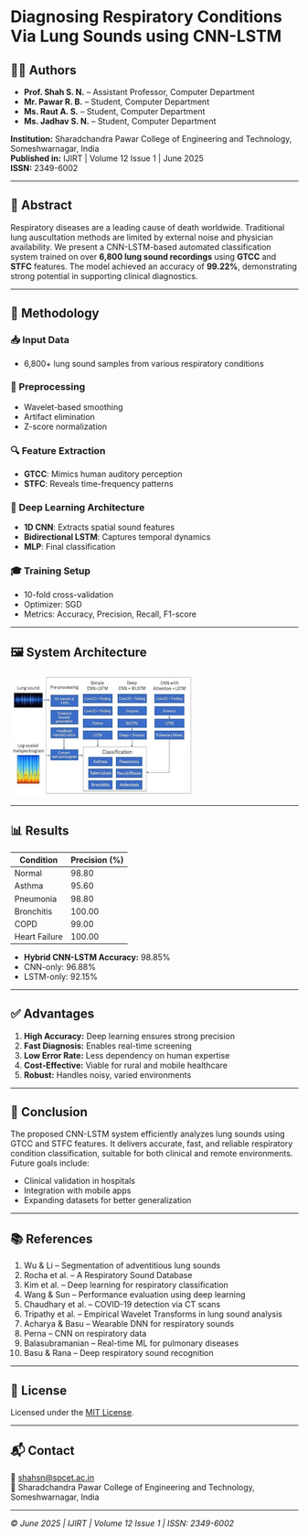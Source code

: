 # Diagnosing Respiratory Conditions Via Lung Sounds using CNN-LSTM

## 👨‍🏫 Authors
- **Prof. Shah S. N.** – Assistant Professor, Computer Department  
- **Mr. Pawar R. B.** – Student, Computer Department  
- **Ms. Raut A. S.** – Student, Computer Department  
- **Ms. Jadhav S. N.** – Student, Computer Department  

**Institution:** Sharadchandra Pawar College of Engineering and Technology, Someshwarnagar, India  
**Published in:** IJIRT | Volume 12 Issue 1 | June 2025  
**ISSN:** 2349-6002

---

## 📄 Abstract

Respiratory diseases are a leading cause of death worldwide. Traditional lung auscultation methods are limited by external noise and physician availability. We present a CNN-LSTM-based automated classification system trained on over **6,800 lung sound recordings** using **GTCC** and **STFC** features. The model achieved an accuracy of **99.22%**, demonstrating strong potential in supporting clinical diagnostics.

---

## 🧠 Methodology

### 📥 Input Data
- 6,800+ lung sound samples from various respiratory conditions

### 🧹 Preprocessing
- Wavelet-based smoothing
- Artifact elimination
- Z-score normalization

### 🔍 Feature Extraction
- **GTCC**: Mimics human auditory perception
- **STFC**: Reveals time-frequency patterns

### 🧠 Deep Learning Architecture
- **1D CNN**: Extracts spatial sound features
- **Bidirectional LSTM**: Captures temporal dynamics
- **MLP**: Final classification

### 🎓 Training Setup
- 10-fold cross-validation
- Optimizer: SGD
- Metrics: Accuracy, Precision, Recall, F1-score

---

## 🖼️ System Architecture
![System Architecture](https://github.com/rohitbpawar25/BE_Project_2025/blob/bc8315c53a3ea0c0bf07be096d946b34d5a235bb/Respiratory%20Disease%20Project/Code/static/img/Architecture.jpg)

---

## 📊 Results

| Condition      | Precision (%) |
|----------------|---------------|
| Normal         | 98.80         |
| Asthma         | 95.60         |
| Pneumonia      | 98.80         |
| Bronchitis     | 100.00        |
| COPD           | 99.00         |
| Heart Failure  | 100.00        |

- **Hybrid CNN-LSTM Accuracy:** 98.85%
- CNN-only: 96.88%
- LSTM-only: 92.15%

---

## ✅ Advantages

1. **High Accuracy:** Deep learning ensures strong precision  
2. **Fast Diagnosis:** Enables real-time screening  
3. **Low Error Rate:** Less dependency on human expertise  
4. **Cost-Effective:** Viable for rural and mobile healthcare  
5. **Robust:** Handles noisy, varied environments  

---

## 📌 Conclusion

The proposed CNN-LSTM system efficiently analyzes lung sounds using GTCC and STFC features. It delivers accurate, fast, and reliable respiratory condition classification, suitable for both clinical and remote environments. Future goals include:
- Clinical validation in hospitals
- Integration with mobile apps
- Expanding datasets for better generalization

---

## 📚 References

1. Wu & Li – Segmentation of adventitious lung sounds  
2. Rocha et al. – A Respiratory Sound Database  
3. Kim et al. – Deep learning for respiratory classification  
4. Wang & Sun – Performance evaluation using deep learning  
5. Chaudhary et al. – COVID-19 detection via CT scans  
6. Tripathy et al. – Empirical Wavelet Transforms in lung sound analysis  
7. Acharya & Basu – Wearable DNN for respiratory sounds  
8. Perna – CNN on respiratory data  
9. Balasubramanian – Real-time ML for pulmonary diseases  
10. Basu & Rana – Deep respiratory sound recognition  

---

## 🧾 License

Licensed under the [MIT License](LICENSE).

---

## 📬 Contact

📧 shahsn@spcet.ac.in  
🏫 Sharadchandra Pawar College of Engineering and Technology, Someshwarnagar, India

---

*© June 2025 | IJIRT | Volume 12 Issue 1 | ISSN: 2349-6002*
